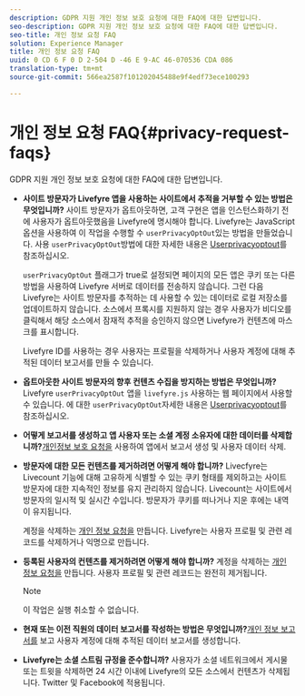 ```yaml
---
description: GDPR 지원 개인 정보 보호 요청에 대한 FAQ에 대한 답변입니다.
seo-description: GDPR 지원 개인 정보 보호 요청에 대한 FAQ에 대한 답변입니다.
seo-title: 개인 정보 요청 FAQ
solution: Experience Manager
title: 개인 정보 요청 FAQ
uuid: 0 CD 6 F 0 D 2-504 D -46 E 9-AC 46-070536 CDA 086
translation-type: tm+mt
source-git-commit: 566ea2587f101202045488e9f4edf73ece100293

---
```



# 개인 정보 요청 FAQ{#privacy-request-faqs}

GDPR 지원 개인 정보 보호 요청에 대한 FAQ에 대한 답변입니다.

* **사이트 방문자가 Livefyre 앱을 사용하는 사이트에서 추적을 거부할 수 있는 방법은 무엇입니까?** 사이트 방문자가 옵트아웃하면, 고객 구현은 앱을 인스턴스화하기 전에 사용자가 옵트아웃했음을 Livefyre에 명시해야 합니다. Livefyre는 JavaScript 옵션을 사용하여 이 작업을 수행할 수 `userPrivacyOptOut`있는 방법을 만들었습니다. 사용 `userPrivacyOptOut`방법에 대한 자세한 내용은 [Userprivacyoptout](/help/using/c-settings-other/c-gdpr-compliance/c-userprivacyoptout.md)를 참조하십시오.

   `userPrivacyOptOut` 플래그가 true로 설정되면 페이지의 모든 앱은 쿠키 또는 다른 방법을 사용하여 Livefyre 서버로 데이터를 전송하지 않습니다. 그런 다음 Livefyre는 사이트 방문자를 추적하는 데 사용할 수 있는 데이터로 로컬 저장소를 업데이트하지 않습니다. 소스에서 프록시를 지원하지 않는 경우 사용자가 비디오를 클릭해서 해당 소스에서 잠재적 추적을 승인하지 않으면 Livefyre가 컨텐츠에 마스크를 표시합니다.

   Livefyre ID를 사용하는 경우 사용자는 프로필을 삭제하거나 사용자 계정에 대해 추적된 데이터 보고서를 만들 수 있습니다.

* **옵트아웃한 사이트 방문자의 향후 컨텐츠 수집을 방지하는 방법은 무엇입니까?** Livefyre `userPrivacyOptOut` 앱을 `livefyre.js` 사용하는 웹 페이지에서 사용할 수 있습니다. 에 대한 `userPrivacyOptOut`자세한 내용은 [Userprivacyoptout](/help/using/c-settings-other/c-gdpr-compliance/c-userprivacyoptout.md)를 참조하십시오.

* **어떻게 보고서를 생성하고 앱 사용자 또는 소셜 계정 소유자에 대한 데이터를 삭제합니까?**[개인정보 보호 요청을](../../c-settings-other/c-gdpr-compliance/c-privacy-requests.md#c_privacy_requests) 사용하여 앱에서 보고서 생성 및 사용자 데이터 삭제.

* **방문자에 대한 모든 컨텐츠를 제거하려면 어떻게 해야 합니까?** Livecfyre는 Livecount 기능에 대해 고유하게 식별할 수 있는 쿠키 형태를 제외하고는 사이트 방문자에 대한 지속적인 정보를 유지 관리하지 않습니다. Livecount는 사이트에서 방문자의 일시적 및 실시간 수입니다. 방문자가 쿠키를 떠나거나 지운 후에는 내역이 유지됩니다.

   계정을 삭제하는 [개인 정보 요청을](../../c-settings-other/c-gdpr-compliance/c-privacy-requests.md#c_privacy_requests) 만듭니다. Livefyre는 사용자 프로필 및 관련 레코드를 삭제하거나 익명으로 만듭니다.

* **등록된 사용자의 컨텐츠를 제거하려면 어떻게 해야 합니까?** 계정을 삭제하는 [개인 정보 요청을](../../c-settings-other/c-gdpr-compliance/c-privacy-requests.md#c_privacy_requests) 만듭니다. 사용자 프로필 및 관련 레코드는 완전히 제거됩니다.

   >[!NOTE]
   >
   >이 작업은 실행 취소할 수 없습니다.

* **현재 또는 이전 직원의 데이터 보고서를 작성하는 방법은 무엇입니까?**[개인 정보 보고서를](../../c-settings-other/c-gdpr-compliance/c-view-a-privacy-report.md#c_view_a_privacy_report) 보고 사용자 계정에 대해 추적된 데이터 보고서를 생성합니다.

* **Livefyre는 소셜 스트림 규정을 준수합니까?** 사용자가 소셜 네트워크에서 게시물 또는 트윗을 삭제하면 24 시간 이내에 Livefyre의 모든 소스에서 컨텐츠가 삭제됩니다. Twitter 및 Facebook에 적용됩니다.

